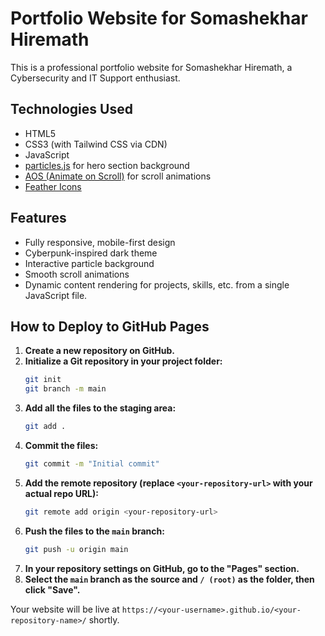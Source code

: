 # Portfolio Website for Somashekhar Hiremath

This is a professional portfolio website for Somashekhar Hiremath, a Cybersecurity and IT Support enthusiast.

## Technologies Used

*   HTML5
*   CSS3 (with Tailwind CSS via CDN)
*   JavaScript
*   [particles.js](https://github.com/VincentGarreau/particles.js/) for hero section background
*   [AOS (Animate on Scroll)](https://github.com/michalsnik/aos) for scroll animations
*   [Feather Icons](https://feathericons.com/)

## Features

*   Fully responsive, mobile-first design
*   Cyberpunk-inspired dark theme
*   Interactive particle background
*   Smooth scroll animations
*   Dynamic content rendering for projects, skills, etc. from a single JavaScript file.

## How to Deploy to GitHub Pages

1.  **Create a new repository on GitHub.**
2.  **Initialize a Git repository in your project folder:**
    ```bash
    git init
    git branch -m main
    ```
3.  **Add all the files to the staging area:**
    ```bash
    git add .
    ```
4.  **Commit the files:**
    ```bash
    git commit -m "Initial commit"
    ```
5.  **Add the remote repository (replace `<your-repository-url>` with your actual repo URL):**
    ```bash
    git remote add origin <your-repository-url>
    ```
6.  **Push the files to the `main` branch:**
    ```bash
    git push -u origin main
    ```
7.  **In your repository settings on GitHub, go to the "Pages" section.**
8.  **Select the `main` branch as the source and `/ (root)` as the folder, then click "Save".**

Your website will be live at `https://<your-username>.github.io/<your-repository-name>/` shortly. 